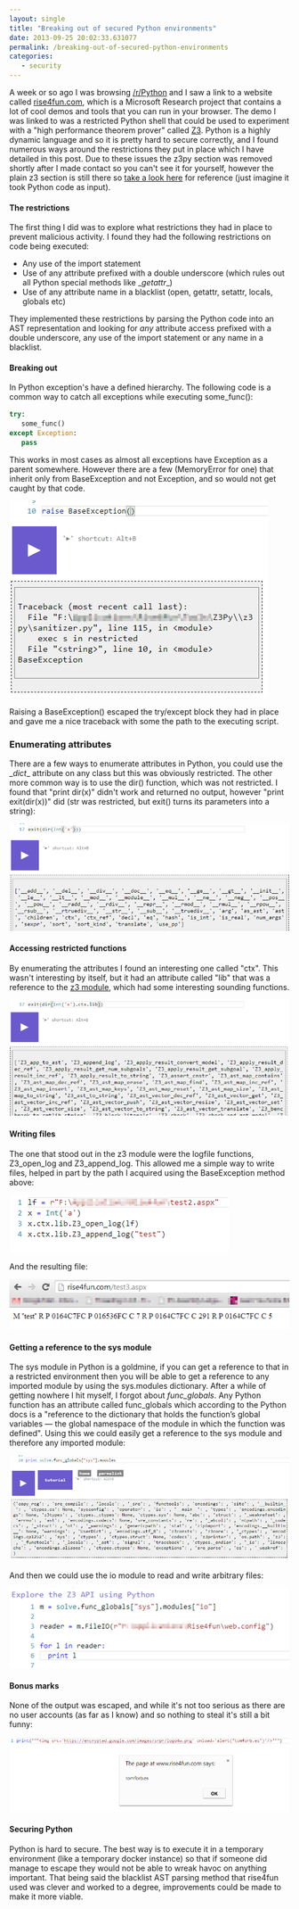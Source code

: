 ```yaml
---
layout: single
title: "Breaking out of secured Python environments"
date: 2013-09-25 20:02:33.631077
permalink: /breaking-out-of-secured-python-environments
categories:
   - security
---
```


A week or so ago I was browsing [/r/Python](http://reddit.com/r/python) and I saw a link to a website called [rise4fun.com](http://rise4fun.com), which is a Microsoft Research project that contains a lot of cool demos and tools that you can run in your browser. The demo I was linked to was a restricted Python shell that could be used to experiment with a "high performance theorem prover" called [Z3](https://research.microsoft.com/en-us/um/redmond/projects/z3/z3.html). Python is a highly dynamic language and so it is pretty hard to secure correctly, and I found numerous ways around the restrictions they put in place which I have detailed in this post. Due to these issues the z3py section was removed shortly after I made contact so you can't see it for yourself, however the plain z3 section is still there so [take a look here](http://rise4fun.com/Z3) for reference (just imagine it took Python code as input).


#### The restrictions
The first thing I did was to explore what restrictions they had in place to prevent malicious activity. I found they had the following restrictions on code being executed:
   
   * Any use of the import statement
   * Use of any attribute prefixed with a double underscore (which rules out all Python special methods like \__getattr__\)
   * Use of any attribute name in a blacklist (open, getattr, setattr, locals, globals etc)

They implemented these restrictions by parsing the Python code into an AST representation and looking for *any* attribute access prefixed with a double underscore, any use of the import statement or any name in a blacklist.


#### Breaking out
In Python exception's have a defined hierarchy. The following code is a common way to catch all exceptions while executing some_func():

~~~~python
try:
   some_func()
except Exception:
   pass
~~~~

This works in most cases as almost all exceptions have Exception as a parent somewhere. However there are a few (MemoryError for one) that inherit only from BaseException and not Exception, and so would not get caught by that code. 

![](/uploads/baseException_HSWTOI32.png)

Raising a BaseException() escaped the try/except block they had in place and gave me a nice traceback with some the path to the executing script.

### Enumerating attributes
There are a few ways to enumerate attributes in Python, you could use the \__dict__ attribute on any class but this was obviously restricted. The other more common way is to use the dir() function, which was not restricted. I found that "print dir(x)" didn't work and returned no output, however "print exit(dir(x))" did (str was restricted, but exit() turns its parameters into a string):

![](/uploads/dir_int_43L6QLZ2.png)

#### Accessing restricted functions
By enumerating the attributes I found an interesting one called "ctx". This wasn't interesting by itself, but it had an attribute called "lib" that was a reference to the [z3 module](https://research.microsoft.com/en-us/um/redmond/projects/z3/z3.html), which had some interesting sounding functions.

![](/uploads/dir_z3_api_NBPD3RZU.png)

#### Writing files
The one that stood out in the z3 module were the logfile functions, Z3_open_log and Z3_append_log. This allowed me a simple way to write files, helped in part by the path I acquired using the BaseException method above:

![](/uploads/write_file_MUUWX4FM.png)

And the resulting file:

![](/uploads/file_result_MMIDK7TX.png)

#### Getting a reference to the sys module

The sys module in Python is a goldmine, if you can get a reference to that in a restricted environment then you will be able to get a reference to any imported module by using the sys.modules dictionary. After a while of getting nowhere I hit myself, I forgot about *func_globals*. Any Python function has an attribute called func_globals which according to the Python docs is a "reference to the dictionary that holds the function’s global variables — the global namespace of the module in which the function was defined". Using this we could easily get a reference to the sys module and therefore any imported module:

![](/uploads/get_sys_reference_QX35INCR.png)

And then we could use the io module to read and write arbitrary files:

![](/uploads/read_any_file_2N4Q23D4.png)

#### Bonus marks
None of the output was escaped, and while it's not too serious as there are no user accounts (as far as I know) and so nothing to steal it's still a bit funny:

![](/uploads/stored_XSS_TD25VLLY.png)

#### Securing Python
Python is hard to secure. The best way is to execute it in a temporary environment (like a temporary docker instance) so that if someone did manage to escape they would not be able to wreak havoc on anything important. That being said the blacklist AST parsing method that rise4fun used was clever and worked to a degree, improvements could be made to make it more viable. 
    